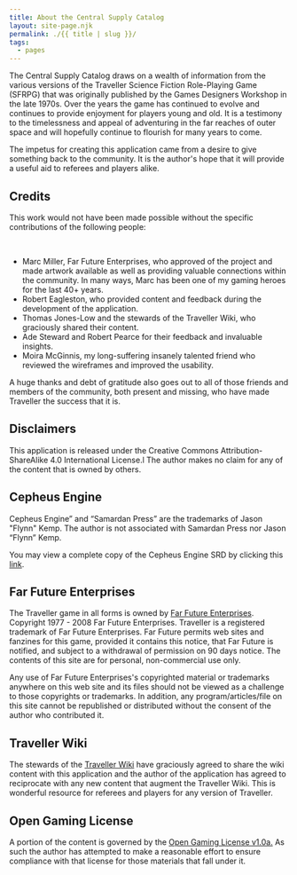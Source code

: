 ```yaml
---
title: About the Central Supply Catalog
layout: site-page.njk
permalink: ./{{ title | slug }}/
tags:
  - pages
---
```


The Central Supply Catalog draws on a wealth of information from the various versions of the Traveller Science Fiction Role-Playing Game (SFRPG) that was originally published by the Games Designers Workshop in the late 1970s. Over the years the game has continued to evolve and continues to provide enjoyment for players young and old. It is a testimony to the timelessness and appeal of adventuring in the far reaches of outer space and will hopefully continue to flourish for many years to come.

The impetus for creating this application came from a desire to give something back to the community. It is the author's hope that it will provide a useful aid to referees and players alike.

## Credits

This work would not have been made possible without the specific contributions of the following people:

<br>

- Marc Miller, Far Future Enterprises, who approved of the project and made artwork available as well as providing valuable connections within the community. In many ways, Marc has been one of my gaming heroes for the last 40+ years.
- Robert Eagleston, who provided content and feedback during the development of the application.
- Thomas Jones-Low and the stewards of the Traveller Wiki, who graciously shared their content.
- Ade Steward and Robert Pearce for their feedback and invaluable insights.
- Moira McGinnis, my long-suffering insanely talented friend who reviewed the wireframes and improved the usability.

A huge thanks and debt of gratitude also goes out to all of those friends and members of the community, both present and missing, who have made Traveller the success that it is.

<h2 id="disclaimers">Disclaimers</h2>

This application is released under the Creative Commons Attribution-ShareAlike 4.0 International License.l The author makes no claim for any of the content that is owned by others.

## Cepheus Engine

Cepheus Engine” and “Samardan Press” are the trademarks of Jason "Flynn" Kemp. The author is not associated with Samardan Press nor Jason “Flynn” Kemp.

You may view a complete copy of the Cepheus Engine SRD by clicking this <a href="https://thetrove.is/Books/Cepheus%20Engine/CE%20-%20Cepheus%20Engine%20SRD.pdf" target="_blank">link</a>.

## Far Future Enterprises

The Traveller game in all forms is owned by <a href="https://farfuture.net" target="_blank">Far Future Enterprises</a>. Copyright 1977 - 2008 Far Future Enterprises. Traveller is a registered trademark of Far Future Enterprises. Far Future permits web sites and fanzines for this game, provided it contains this notice, that Far Future is notified, and subject to a withdrawal of permission on 90 days notice. The contents of this site are for personal, non-commercial use only.

Any use of Far Future Enterprises's copyrighted material or trademarks anywhere on this web site and its files should not be viewed as a challenge to those copyrights or trademarks. In addition, any program/articles/file on this site cannot be republished or distributed without the consent of the author who contributed it.

## Traveller Wiki

The stewards of the <a href="https://wiki.travellerrpg.com/" target="_blank">Traveller Wiki</a> have graciously agreed to share the wiki content with this application and the author of the application has agreed to reciprocate with any new content that augment the Traveller Wiki. This is wonderful resource for referees and players for any version of Traveller.

## Open Gaming License

A portion of the content is governed by the <a href="https://www.d20srd.org/ogl.htm" target="_blank">Open Gaming License v1.0a.</a> As such the author has attempted to make a reasonable effort to ensure compliance with that license for those materials that fall under it.